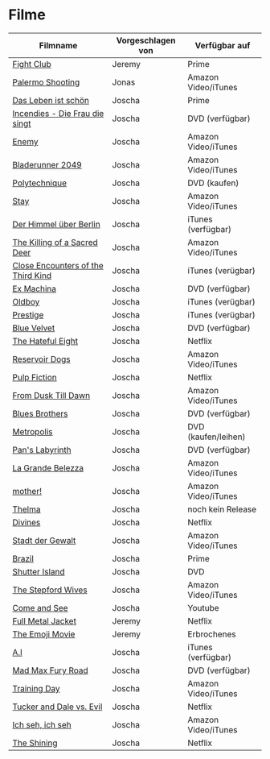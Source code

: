 # Filme


|Filmname                                                                   |Vorgeschlagen von|Verfügbar auf       |
|---------------------------------------------------------------------------|-----------------|--------------------|
|[Fight Club](https://www.imdb.com/title/tt0137523)                         |Jeremy           |Prime               |
|[Palermo Shooting](https://www.imdb.com/title/tt1008017/)                  |Jonas            |Amazon Video/iTunes |
|[Das Leben ist schön](https://www.imdb.com/title/tt0118799/)               |Joscha           |Prime               |
|[Incendies - Die Frau die singt](https://www.imdb.com/title/tt1255953/)    |Joscha           |DVD (verfügbar)     |
|[Enemy](https://www.imdb.com/title/tt2316411/)                             |Joscha           |Amazon Video/iTunes |
|[Bladerunner 2049](https://www.imdb.com/title/tt1856101/)                  |Joscha           |Amazon Video/iTunes |
|[Polytechnique](https://www.imdb.com/title/tt1194238/)                     |Joscha           |DVD (kaufen)        |
|[Stay](https://www.imdb.com/title/tt0371257/)                              |Joscha           |Amazon Video/iTunes |
|[Der Himmel über Berlin](https://www.imdb.com/title/tt0093191/)            |Joscha           |iTunes (verfügbar)  |
|[The Killing of a Sacred Deer](https://www.imdb.com/title/tt5715874/)      |Joscha           |Amazon Video/iTunes |
|[Close Encounters of the Third Kind](https://www.imdb.com/title/tt0075860/)|Joscha           |iTunes (verügbar)   |
|[Ex Machina](https://www.imdb.com/title/tt0470752/)                        |Joscha           |DVD (verfügbar)     |
|[Oldboy](https://www.imdb.com/title/tt0364569/)                            |Joscha           |iTunes (verügbar)   |
|[Prestige](https://www.imdb.com/title/tt0482571/)                          |Joscha           |iTunes (verügbar)   |
|[Blue Velvet](https://www.imdb.com/title/tt0090756/)                       |Joscha           |DVD (verfügbar)     |
|[The Hateful Eight](https://www.imdb.com/title/tt3460252/)                 |Joscha           |Netflix             |
|[Reservoir Dogs](https://www.imdb.com/title/tt0105236/)                    |Joscha           |Amazon Video/iTunes |
|[Pulp Fiction](https://www.imdb.com/title/tt0110912/)                      |Joscha           |Netflix             |
|[From Dusk Till Dawn](https://www.imdb.com/title/tt0116367/)               |Joscha           |Amazon Video/iTunes |
|[Blues Brothers](https://www.imdb.com/title/tt0080455/)                    |Joscha           |DVD (verfügbar)     |
|[Metropolis](https://www.imdb.com/title/tt0017136/)                        |Joscha           |DVD (kaufen/leihen) |
|[Pan's Labyrinth](https://www.imdb.com/title/tt0457430/)                   |Joscha           |DVD (verfügbar)     |
|[La Grande Belezza](https://www.imdb.com/title/tt2358891/)                 |Joscha           |Amazon Video/iTunes |
|[mother!](https://www.imdb.com/title/tt5109784/)                           |Joscha           |Amazon Video/iTunes |
|[Thelma](https://www.imdb.com/title/tt6304046/)                            |Joscha           |noch kein Release   |
|[Divines](https://www.imdb.com/title/tt4730986/)                           |Joscha           |Netflix             |
|[Stadt der Gewalt](https://www.imdb.com/title/tt1075419/)                  |Joscha           |Amazon Video/iTunes |
|[Brazil](https://www.imdb.com/title/tt0088846/)                            |Joscha           |Prime               |
|[Shutter Island](https://www.imdb.com/title/tt1130884/)                    |Joscha           |DVD                 |
|[The Stepford Wives](https://www.imdb.com/title/tt0327162/)                |Joscha           |Amazon Video/iTunes |
|[Come and See](https://www.imdb.com/title/tt0091251/)                      |Joscha           |Youtube             |
|[Full Metal Jacket](https://www.imdb.com/title/tt0093058/)                 |Jeremy           |Netflix             |
|[The Emoji Movie](https://www.imdb.com/title/tt4877122/)                   |Jeremy           |Erbrochenes         |
|[A.I](https://www.imdb.com/title/tt0212720/)                               |Joscha           |iTunes (verfügbar)  |
|[Mad Max Fury Road](https://www.imdb.com/title/tt1392190/)                 |Joscha           |DVD (verfügbar)     |
|[Training Day](https://www.imdb.com/title/tt0139654/)                      |Joscha           |Amazon Video/iTunes |
|[Tucker and Dale vs. Evil](https://www.imdb.com/title/tt1465522/)          |Joscha           |Netflix             |
|[Ich seh, ich seh](https://www.imdb.com/title/tt3086442/)                  |Joscha           |Amazon Video/iTunes |
|[The Shining](https://www.imdb.com/title/tt0081505/)                       |Joscha           |Netflix             |
